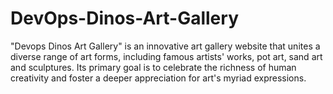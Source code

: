 # DevOps-Dinos-Art-Gallery

"Devops Dinos Art Gallery" is an innovative art gallery website that unites a diverse range of art forms, including famous artists' works, pot art, sand art and sculptures. Its primary goal is to celebrate the richness of human creativity and foster a deeper appreciation for art's myriad 
expressions.
